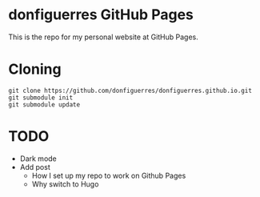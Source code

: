 # donfiguerres GitHub Pages

This is the repo for my personal website at GitHub Pages.

# Cloning

```
git clone https://github.com/donfiguerres/donfiguerres.github.io.git
git submodule init
git submodule update
```

# TODO
* Dark mode
* Add post
    * How I set up my repo to work on Github Pages
    * Why switch to Hugo

